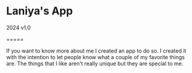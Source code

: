 # Laniya's App

2024 v1.0

=====

If you want to know more about me I created an app to do so. I created it with the intention to let people know what a couple of my favorite things are. The things that I like aren't really unique but they are special to me. 